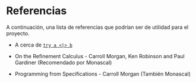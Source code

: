 # Referencias

A continuación, una lista de referencias que podrían ser de utilidad para el
proyecto.

* A cerca de [`try a <|> b`](http://blog.ezyang.com/2014/05/parsec-try-a-or-b-considered-harmful/)

* On the Refinement Calculus - Carroll Morgan, Ken Robinson and Paul Gardiner (Recomendado por Monascal)

* Programming from Specifications - Carroll Morgan (También Monascal)
